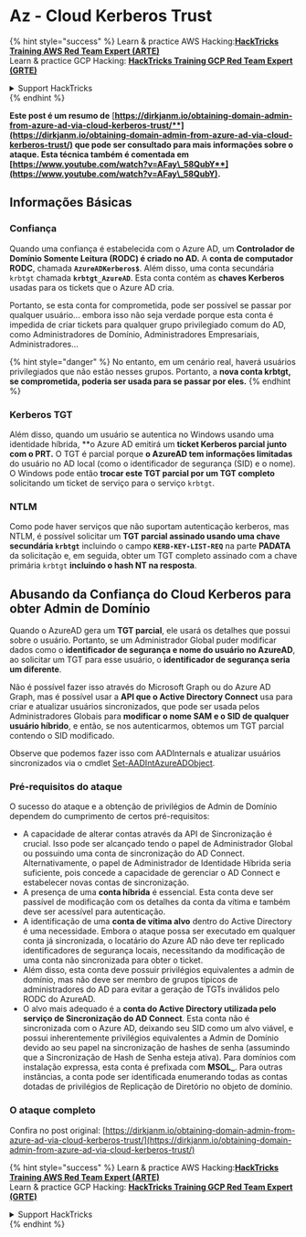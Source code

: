 # Az - Cloud Kerberos Trust

{% hint style="success" %}
Learn & practice AWS Hacking:<img src="../../../../.gitbook/assets/image (1).png" alt="" data-size="line">[**HackTricks Training AWS Red Team Expert (ARTE)**](https://training.hacktricks.xyz/courses/arte)<img src="../../../../.gitbook/assets/image (1).png" alt="" data-size="line">\
Learn & practice GCP Hacking: <img src="../../../../.gitbook/assets/image (2).png" alt="" data-size="line">[**HackTricks Training GCP Red Team Expert (GRTE)**<img src="../../../../.gitbook/assets/image (2).png" alt="" data-size="line">](https://training.hacktricks.xyz/courses/grte)

<details>

<summary>Support HackTricks</summary>

* Check the [**subscription plans**](https://github.com/sponsors/carlospolop)!
* **Join the** 💬 [**Discord group**](https://discord.gg/hRep4RUj7f) or the [**telegram group**](https://t.me/peass) or **follow** us on **Twitter** 🐦 [**@hacktricks\_live**](https://twitter.com/hacktricks\_live)**.**
* **Share hacking tricks by submitting PRs to the** [**HackTricks**](https://github.com/carlospolop/hacktricks) and [**HackTricks Cloud**](https://github.com/carlospolop/hacktricks-cloud) github repos.

</details>
{% endhint %}

**Este post é um resumo de** [**https://dirkjanm.io/obtaining-domain-admin-from-azure-ad-via-cloud-kerberos-trust/**](https://dirkjanm.io/obtaining-domain-admin-from-azure-ad-via-cloud-kerberos-trust/) **que pode ser consultado para mais informações sobre o ataque. Esta técnica também é comentada em** [**https://www.youtube.com/watch?v=AFay\_58QubY**](https://www.youtube.com/watch?v=AFay\_58QubY)**.**

## Informações Básicas

### Confiança

Quando uma confiança é estabelecida com o Azure AD, um **Controlador de Domínio Somente Leitura (RODC) é criado no AD.** A **conta de computador RODC**, chamada **`AzureADKerberos$`**. Além disso, uma conta secundária `krbtgt` chamada **`krbtgt_AzureAD`**. Esta conta contém as **chaves Kerberos** usadas para os tickets que o Azure AD cria.

Portanto, se esta conta for comprometida, pode ser possível se passar por qualquer usuário... embora isso não seja verdade porque esta conta é impedida de criar tickets para qualquer grupo privilegiado comum do AD, como Administradores de Domínio, Administradores Empresariais, Administradores...

{% hint style="danger" %}
No entanto, em um cenário real, haverá usuários privilegiados que não estão nesses grupos. Portanto, a **nova conta krbtgt, se comprometida, poderia ser usada para se passar por eles.**
{% endhint %}

### Kerberos TGT

Além disso, quando um usuário se autentica no Windows usando uma identidade híbrida, **o Azure AD emitirá um **ticket Kerberos parcial junto com o PRT.** O TGT é parcial porque **o AzureAD tem informações limitadas** do usuário no AD local (como o identificador de segurança (SID) e o nome).\
O Windows pode então **trocar este TGT parcial por um TGT completo** solicitando um ticket de serviço para o serviço `krbtgt`.

### NTLM

Como pode haver serviços que não suportam autenticação kerberos, mas NTLM, é possível solicitar um **TGT parcial assinado usando uma chave secundária `krbtgt`** incluindo o campo **`KERB-KEY-LIST-REQ`** na parte **PADATA** da solicitação e, em seguida, obter um TGT completo assinado com a chave primária `krbtgt` **incluindo o hash NT na resposta**.

## Abusando da Confiança do Cloud Kerberos para obter Admin de Domínio <a href="#abusing-cloud-kerberos-trust-to-obtain-domain-admin" id="abusing-cloud-kerberos-trust-to-obtain-domain-admin"></a>

Quando o AzureAD gera um **TGT parcial**, ele usará os detalhes que possui sobre o usuário. Portanto, se um Administrador Global puder modificar dados como o **identificador de segurança e nome do usuário no AzureAD**, ao solicitar um TGT para esse usuário, o **identificador de segurança seria um diferente**.

Não é possível fazer isso através do Microsoft Graph ou do Azure AD Graph, mas é possível usar a **API que o Active Directory Connect** usa para criar e atualizar usuários sincronizados, que pode ser usada pelos Administradores Globais para **modificar o nome SAM e o SID de qualquer usuário híbrido**, e então, se nos autenticarmos, obtemos um TGT parcial contendo o SID modificado.

Observe que podemos fazer isso com AADInternals e atualizar usuários sincronizados via o cmdlet [Set-AADIntAzureADObject](https://aadinternals.com/aadinternals/#set-aadintazureadobject-a).

### Pré-requisitos do ataque <a href="#attack-prerequisites" id="attack-prerequisites"></a>

O sucesso do ataque e a obtenção de privilégios de Admin de Domínio dependem do cumprimento de certos pré-requisitos:

* A capacidade de alterar contas através da API de Sincronização é crucial. Isso pode ser alcançado tendo o papel de Administrador Global ou possuindo uma conta de sincronização do AD Connect. Alternativamente, o papel de Administrador de Identidade Híbrida seria suficiente, pois concede a capacidade de gerenciar o AD Connect e estabelecer novas contas de sincronização.
* A presença de uma **conta híbrida** é essencial. Esta conta deve ser passível de modificação com os detalhes da conta da vítima e também deve ser acessível para autenticação.
* A identificação de uma **conta de vítima alvo** dentro do Active Directory é uma necessidade. Embora o ataque possa ser executado em qualquer conta já sincronizada, o locatário do Azure AD não deve ter replicado identificadores de segurança locais, necessitando da modificação de uma conta não sincronizada para obter o ticket.
* Além disso, esta conta deve possuir privilégios equivalentes a admin de domínio, mas não deve ser membro de grupos típicos de administradores do AD para evitar a geração de TGTs inválidos pelo RODC do AzureAD.
* O alvo mais adequado é a **conta do Active Directory utilizada pelo serviço de Sincronização do AD Connect**. Esta conta não é sincronizada com o Azure AD, deixando seu SID como um alvo viável, e possui inherentemente privilégios equivalentes a Admin de Domínio devido ao seu papel na sincronização de hashes de senha (assumindo que a Sincronização de Hash de Senha esteja ativa). Para domínios com instalação expressa, esta conta é prefixada com **MSOL\_**. Para outras instâncias, a conta pode ser identificada enumerando todas as contas dotadas de privilégios de Replicação de Diretório no objeto de domínio.

### O ataque completo <a href="#the-full-attack" id="the-full-attack"></a>

Confira no post original: [https://dirkjanm.io/obtaining-domain-admin-from-azure-ad-via-cloud-kerberos-trust/](https://dirkjanm.io/obtaining-domain-admin-from-azure-ad-via-cloud-kerberos-trust/)

{% hint style="success" %}
Learn & practice AWS Hacking:<img src="../../../../.gitbook/assets/image (1).png" alt="" data-size="line">[**HackTricks Training AWS Red Team Expert (ARTE)**](https://training.hacktricks.xyz/courses/arte)<img src="../../../../.gitbook/assets/image (1).png" alt="" data-size="line">\
Learn & practice GCP Hacking: <img src="../../../../.gitbook/assets/image (2).png" alt="" data-size="line">[**HackTricks Training GCP Red Team Expert (GRTE)**<img src="../../../../.gitbook/assets/image (2).png" alt="" data-size="line">](https://training.hacktricks.xyz/courses/grte)

<details>

<summary>Support HackTricks</summary>

* Check the [**subscription plans**](https://github.com/sponsors/carlospolop)!
* **Join the** 💬 [**Discord group**](https://discord.gg/hRep4RUj7f) or the [**telegram group**](https://t.me/peass) or **follow** us on **Twitter** 🐦 [**@hacktricks\_live**](https://twitter.com/hacktricks\_live)**.**
* **Share hacking tricks by submitting PRs to the** [**HackTricks**](https://github.com/carlospolop/hacktricks) and [**HackTricks Cloud**](https://github.com/carlospolop/hacktricks-cloud) github repos.

</details>
{% endhint %}
